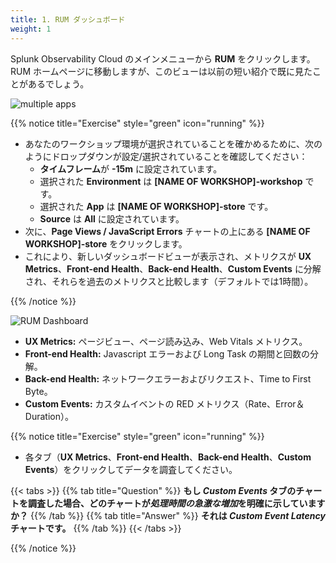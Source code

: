 ```yaml
---
title: 1. RUM ダッシュボード
weight: 1
---
```


Splunk Observability Cloud のメインメニューから **RUM** をクリックします。RUM ホームページに移動しますが、このビューは以前の短い紹介で既に見たことがあるでしょう。

![multiple apps](../images/multiple-apps.png)

{{% notice title="Exercise" style="green" icon="running" %}}

* あなたのワークショップ環境が選択されていることを確かめるために、次のようにドロップダウンが設定/選択されていることを確認してください：
  * **タイムフレーム**が **-15m** に設定されています。
  * 選択された **Environment** は **[NAME OF WORKSHOP]-workshop** です。
  * 選択された **App** は **[NAME OF WORKSHOP]-store** です。
  * **Source** は **All** に設定されています。
* 次に、**Page Views / JavaScript Errors** チャートの上にある **[NAME OF WORKSHOP]-store** をクリックします。
* これにより、新しいダッシュボードビューが表示され、メトリクスが **UX Metrics**、**Front-end Health**、**Back-end Health**、**Custom Events** に分解され、それらを過去のメトリクスと比較します（デフォルトでは1時間）。

{{% /notice %}}

![RUM Dashboard](../images/rum-dashboard.png)

* **UX Metrics:** ページビュー、ページ読み込み、Web Vitals メトリクス。
* **Front-end Health:** Javascript エラーおよび Long Task の期間と回数の分解。
* **Back-end Health:** ネットワークエラーおよびリクエスト、Time to First Byte。
* **Custom Events:** カスタムイベントの RED メトリクス（Rate、Error＆Duration）。

{{% notice title="Exercise" style="green" icon="running" %}}

* 各タブ（**UX Metrics**、**Front-end Health**、**Back-end Health**、**Custom Events**）をクリックしてデータを調査してください。

{{< tabs >}}
{{% tab title="Question" %}}
**もし *Custom Events* タブのチャートを調査した場合、どのチャートが*処理時間の急激な増加*を明確に示していますか？**
{{% /tab %}}
{{% tab title="Answer" %}}
**それは *Custom Event Latency* チャートです。**
{{% /tab %}}
{{< /tabs >}}

{{% /notice %}}
